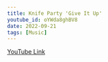 ```yaml
---
title: Knife Party 'Give It Up'
youtube_id: oYWda8ghBV8
date: 2022-09-21
tags: [Music]
---
```

[YouTube Link](https://www.youtube.com/watch?v=oYWda8ghBV8)